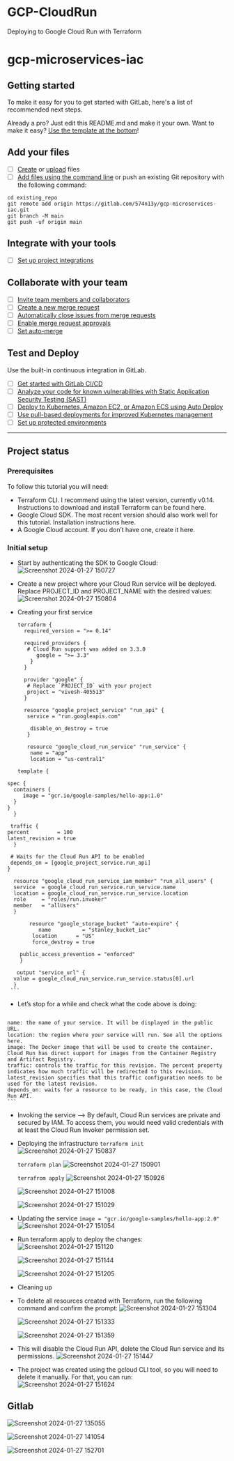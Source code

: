 # GCP-CloudRun
Deploying to Google Cloud Run with Terraform

# gcp-microservices-iac



## Getting started

To make it easy for you to get started with GitLab, here's a list of recommended next steps.

Already a pro? Just edit this README.md and make it your own. Want to make it easy? [Use the template at the bottom](#editing-this-readme)!

## Add your files

- [ ] [Create](https://docs.gitlab.com/ee/user/project/repository/web_editor.html#create-a-file) or [upload](https://docs.gitlab.com/ee/user/project/repository/web_editor.html#upload-a-file) files
- [ ] [Add files using the command line](https://docs.gitlab.com/ee/gitlab-basics/add-file.html#add-a-file-using-the-command-line) or push an existing Git repository with the following command:

```
cd existing_repo
git remote add origin https://gitlab.com/574n13y/gcp-microservices-iac.git
git branch -M main
git push -uf origin main
```

## Integrate with your tools

- [ ] [Set up project integrations](https://gitlab.com/574n13y/gcp-microservices-iac/-/settings/integrations)

## Collaborate with your team

- [ ] [Invite team members and collaborators](https://docs.gitlab.com/ee/user/project/members/)
- [ ] [Create a new merge request](https://docs.gitlab.com/ee/user/project/merge_requests/creating_merge_requests.html)
- [ ] [Automatically close issues from merge requests](https://docs.gitlab.com/ee/user/project/issues/managing_issues.html#closing-issues-automatically)
- [ ] [Enable merge request approvals](https://docs.gitlab.com/ee/user/project/merge_requests/approvals/)
- [ ] [Set auto-merge](https://docs.gitlab.com/ee/user/project/merge_requests/merge_when_pipeline_succeeds.html)

## Test and Deploy

Use the built-in continuous integration in GitLab.

- [ ] [Get started with GitLab CI/CD](https://docs.gitlab.com/ee/ci/quick_start/index.html)
- [ ] [Analyze your code for known vulnerabilities with Static Application Security Testing (SAST)](https://docs.gitlab.com/ee/user/application_security/sast/)
- [ ] [Deploy to Kubernetes, Amazon EC2, or Amazon ECS using Auto Deploy](https://docs.gitlab.com/ee/topics/autodevops/requirements.html)
- [ ] [Use pull-based deployments for improved Kubernetes management](https://docs.gitlab.com/ee/user/clusters/agent/)
- [ ] [Set up protected environments](https://docs.gitlab.com/ee/ci/environments/protected_environments.html)

***

## Project status
 ### Prerequisites
To follow this tutorial you will need:
 - Terraform CLI. I recommend using the latest version, currently v0.14. Instructions to download and install Terraform can be found here.
 - Google Cloud SDK. The most recent version should also work well for this tutorial. Installation instructions here.
 - A Google Cloud account. If you don’t have one, create it here.

### Initial setup
   - Start by authenticating the SDK to Google Cloud:
     ![Screenshot 2024-01-27 150727](https://github.com/574n13y/GCP-CloudRun/assets/35293085/578e42da-5966-4e47-a56a-a273a8f137fb)

   - Create a new project where your Cloud Run service will be deployed. Replace PROJECT_ID and PROJECT_NAME with the desired values:
     ![Screenshot 2024-01-27 150804](https://github.com/574n13y/GCP-CloudRun/assets/35293085/53246714-e794-466c-b93d-ac1df8e92188)

   - Creating your first service
     ```
     terraform {
       required_version = ">= 0.14"

       required_providers {
        # Cloud Run support was added on 3.3.0
           google = ">= 3.3"
         }
       }

       provider "google" {
        # Replace `PROJECT_ID` with your project
        project = "vivesh-405513"
       }

       resource "google_project_service" "run_api" {
        service = "run.googleapis.com"

         disable_on_destroy = true
        }

        resource "google_cloud_run_service" "run_service" {
         name = "app"
         location = "us-central1"

     template {
    spec {
      containers {
         image = "gcr.io/google-samples/hello-app:1.0"
      }
    }
      }

     traffic {
    percent         = 100
    latest_revision = true
      }

     # Waits for the Cloud Run API to be enabled
     depends_on = [google_project_service.run_api]
    }

      resource "google_cloud_run_service_iam_member" "run_all_users" {
      service  = google_cloud_run_service.run_service.name
      location = google_cloud_run_service.run_service.location
      role     = "roles/run.invoker"
      member   = "allUsers"
      }

           resource "google_storage_bucket" "auto-expire" {
              name          = "stanley_bucket_iac"
            location      = "US"
            force_destroy = true

        public_access_prevention = "enforced"
        }

       output "service_url" {
      value = google_cloud_run_service.run_service.status[0].url
      }
     ```
     
   - Let’s stop for a while and check what the code above is doing:
     ```
    name: the name of your service. It will be displayed in the public URL.
    location: the region where your service will run. See all the options here.
    image: The Docker image that will be used to create the container. Cloud Run has direct support for images from the Container Registry and Artifact Registry.
    traffic: controls the traffic for this revision. The percent property indicates how much traffic will be redirected to this revision. latest_revision specifies that this traffic configuration needs to be used for the latest revision.
    depends_on: waits for a resource to be ready, in this case, the Cloud Run API.
    ```
   - Invoking the service --> By default, Cloud Run services are private and secured by IAM. To access them, you would need valid credentials with at least the Cloud Run Invoker permission set.
   - Deploying the infrastructure
     `` terraform init ``
     ![Screenshot 2024-01-27 150837](https://github.com/574n13y/GCP-CloudRun/assets/35293085/6a57c05b-1588-44ff-b2a8-5871a7d4ed9d)

     `` terraform plan ``
     ![Screenshot 2024-01-27 150901](https://github.com/574n13y/GCP-CloudRun/assets/35293085/cfbdae3a-16d7-42fe-a1b3-9e3d269562f4)

     `` terrafrom apply ``
     ![Screenshot 2024-01-27 150926](https://github.com/574n13y/GCP-CloudRun/assets/35293085/bd3de2df-1129-424a-8686-55747762862c)

     ![Screenshot 2024-01-27 151008](https://github.com/574n13y/GCP-CloudRun/assets/35293085/301cbf70-301c-4f7d-ac22-f9f2a2b82ecc)

     ![Screenshot 2024-01-27 151029](https://github.com/574n13y/GCP-CloudRun/assets/35293085/3c7bf48d-0836-4692-9176-24f5610f4d64)

   - Updating the service ``image = "gcr.io/google-samples/hello-app:2.0" ``
     ![Screenshot 2024-01-27 151054](https://github.com/574n13y/GCP-CloudRun/assets/35293085/fb444c46-5b7e-4267-926d-7612538884b6)

   - Run terraform apply to deploy the changes:
     ![Screenshot 2024-01-27 151120](https://github.com/574n13y/GCP-CloudRun/assets/35293085/4441ff7f-ed15-4167-b0b2-5fd650cf9cb0)
     
     ![Screenshot 2024-01-27 151144](https://github.com/574n13y/GCP-CloudRun/assets/35293085/c9396f14-ab9c-403f-8b28-83e2aa623a4e)
     
     ![Screenshot 2024-01-27 151205](https://github.com/574n13y/GCP-CloudRun/assets/35293085/93cb97f2-29b1-42db-aad1-3f2b846b7bb2)


   - Cleaning up
   - To delete all resources created with Terraform, run the following command and confirm the prompt:
     ![Screenshot 2024-01-27 151304](https://github.com/574n13y/GCP-CloudRun/assets/35293085/99f225a1-c4b0-4c50-be80-1c0d8693f794)
     
     ![Screenshot 2024-01-27 151333](https://github.com/574n13y/GCP-CloudRun/assets/35293085/03e77c44-0041-4806-8186-a23c71e68d30)

     ![Screenshot 2024-01-27 151359](https://github.com/574n13y/GCP-CloudRun/assets/35293085/cf733c1b-c699-4251-b7af-cee121800bdf)


   - This will disable the Cloud Run API, delete the Cloud Run service and its permissions.
     ![Screenshot 2024-01-27 151447](https://github.com/574n13y/GCP-CloudRun/assets/35293085/f0e3e46c-ecf2-4621-996d-27a695d7f879)

   - The project was created using the gcloud CLI tool, so you will need to delete it manually. For that, you can run:
     ![Screenshot 2024-01-27 151624](https://github.com/574n13y/GCP-CloudRun/assets/35293085/e2466325-51f5-4496-99d2-abf114446800)

## Gitlab 
  ![Screenshot 2024-01-27 135055](https://github.com/574n13y/GCP-CloudRun/assets/35293085/9d771e63-f76b-4a46-91b5-329118d0a52d)
  
  ![Screenshot 2024-01-27 141054](https://github.com/574n13y/GCP-CloudRun/assets/35293085/ecbbedad-7195-44c6-820a-9dbfce0fe536)

  ![Screenshot 2024-01-27 152701](https://github.com/574n13y/GCP-CloudRun/assets/35293085/1b0d3ddc-e19c-4f7b-9284-a21dda59aa4e)


